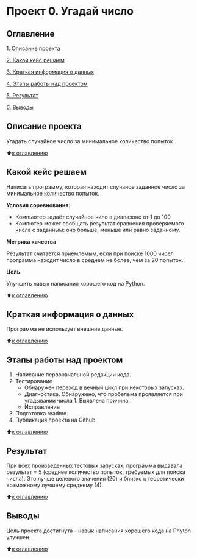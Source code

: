 # Проект 0. Угадай число

## Оглавление
[1. Описание проекта](https://github.com/SurenAleksanian/SF_DS_course/blob/main/project_0/readme.md#%D0%BE%D0%BF%D0%B8%D1%81%D0%B0%D0%BD%D0%B8%D0%B5-%D0%BF%D1%80%D0%BE%D0%B5%D0%BA%D1%82%D0%B0)

[2. Какой кейс решаем](https://github.com/SurenAleksanian/SF_DS_course/blob/main/project_0/readme.md#%D0%BA%D0%B0%D0%BA%D0%BE%D0%B9-%D0%BA%D0%B5%D0%B9%D1%81-%D1%80%D0%B5%D1%88%D0%B0%D0%B5%D0%BC)

[3. Краткая информация о данных](https://github.com/SurenAleksanian/SF_DS_course/blob/main/project_0/readme.md#%25%D0%9A%D1%80%D0%B0%D1%82%D0%BA%D0%B0%D1%8F-%D0%B8%D0%BD%D1%84%D0%BE%D1%80%D0%BC%D0%B0%D1%86%D0%B8%D1%8F-%D0%BE-%D0%B4%D0%B0%D0%BD%D0%BD%D1%8B%D1%85)

[4. Этапы работы над проектом](https://github.com/SurenAleksanian/SF_DS_course/blob/main/project_0/readme.md#%D1%8D%D1%82%D0%B0%D0%BF%D1%8B-%D1%80%D0%B0%D0%B1%D0%BE%D1%82%D1%8B-%D0%BD%D0%B0%D0%B4-%D0%BF%D1%80%D0%BE%D0%B5%D0%BA%D1%82%D0%BE%D0%BC)

[5. Результат](https://github.com/SurenAleksanian/SF_DS_course/blob/main/project_0/readme.md#%D1%80%D0%B5%D0%B7%D1%83%D0%BB%D1%8C%D1%82%D0%B0%D1%82)

[6. Выводы](https://github.com/SurenAleksanian/SF_DS_course/blob/main/project_0/readme.md#%D0%B2%D1%8B%D0%B2%D0%BE%D0%B4%D1%8B)

## Описание проекта
Угадать случайное число за минимальное количество попыток.

:arrow_up:[к оглавлению](https://github.com/SurenAleksanian/SF_DS_course/blob/main/project_0/readme.md#%D0%BE%D0%B3%D0%BB%D0%B0%D0%B2%D0%BB%D0%B5%D0%BD%D0%B8%D0%B5)

## Какой кейс решаем
Написать программу, которая находит случаное заданное число за минимальное количество попыток.

**Условия соревнования:**
- Компьютер задаёт случайное чило в диапазоне от 1 до 100
- Компютер может сообщать результат сравнения проверяемого числа с заданным: оно больше, меньше или равно заданному.

**Метрика качества**

Результат считается приемлемым, если при поиске 1000 чисел программа находит число в среднем не более, чем за 20 попыток.

**Цель**

Улучшить навык написания хорошего код на Python.

:arrow_up:[к оглавлению](https://github.com/SurenAleksanian/SF_DS_course/blob/main/project_0/readme.md#%D0%BE%D0%B3%D0%BB%D0%B0%D0%B2%D0%BB%D0%B5%D0%BD%D0%B8%D0%B5)

## Краткая информация о данных
Программа не использует внешние данные.

:arrow_up:[к оглавлению](https://github.com/SurenAleksanian/SF_DS_course/blob/main/project_0/readme.md#%D0%BE%D0%B3%D0%BB%D0%B0%D0%B2%D0%BB%D0%B5%D0%BD%D0%B8%D0%B5)

## Этапы работы над проектом
1. Написание первоначальной редакции кода.
2. Тестирование
    - Обнаружен переход в вечный цикл при некоторых запусках.
    - Диагностика. Обнаружено, что пробелема проявляется при угадывании числа 1. Выявлена причина.
    - Исправление
3. Подготовка readme.
4. Публикация проекта на Github

:arrow_up:[к оглавлению](https://github.com/SurenAleksanian/SF_DS_course/blob/main/project_0/readme.md#%D0%BE%D0%B3%D0%BB%D0%B0%D0%B2%D0%BB%D0%B5%D0%BD%D0%B8%D0%B5)

## Результат
При всех произведенных тестовых запусках, программа выдавала результат = 5 (среднее количество попыток, требуемых для поиска числа). Это лучше целевого значения (20) и близко к теоретически возможному лучшему среднему (4).

:arrow_up:[к оглавлению](https://github.com/SurenAleksanian/SF_DS_course/blob/main/project_0/readme.md#%D0%BE%D0%B3%D0%BB%D0%B0%D0%B2%D0%BB%D0%B5%D0%BD%D0%B8%D0%B5)

## Выводы
Цель проекта достигнута - навык написания хорошего кода на Phyton улучшен.

:arrow_up:[к оглавлению](https://github.com/SurenAleksanian/SF_DS_course/blob/main/project_0/readme.md#%D0%BE%D0%B3%D0%BB%D0%B0%D0%B2%D0%BB%D0%B5%D0%BD%D0%B8%D0%B5)
